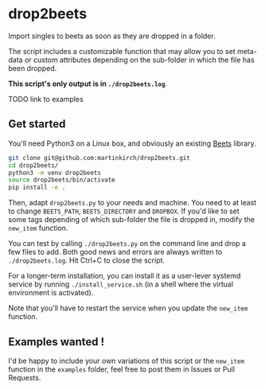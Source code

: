 # drop2beets

Import singles to beets as soon as they are dropped in a folder.

The script includes a customizable function that may allow you to set meta-data
or custom attributes depending on the sub-folder in which the file has been dropped.

**This script's only output is in `./drop2beets.log`**.

TODO link to examples


## Get started

You'll need Python3 on a Linux box, and obviously an existing [Beets](http://beets.io/) library.

```bash
git clone git@github.com:martinkirch/drop2beets.git
cd drop2beets/
python3 -m venv drop2beets
source drop2beets/bin/activate
pip install -e .
```

Then, adapt `drop2beets.py` to your needs and machine.
You need to at least to change `BEETS_PATH`, `BEETS_DIRECTORY` and `DROPBOX`.
If you'd like to set some tags depending of which sub-folder the file is dropped in,
modify the `new_item` function.

You can test by calling `./drop2beets.py` on the command line and drop a few files to add.
Both good news and errors are always written to `./drop2beets.log`.
Hit Ctrl+C to close the script.

For a longer-term installation,
you can install it as a user-lever systemd service by running `./install_service.sh`
(in a shell where the virtual environment is activated).

Note that you'll have to restart the service when you update the `new_item` function.


## Examples wanted !

I'd be happy to include your own variations of this script or the `new_item` function
in the `examples` folder, feel free to post them in Issues or Pull Requests.
